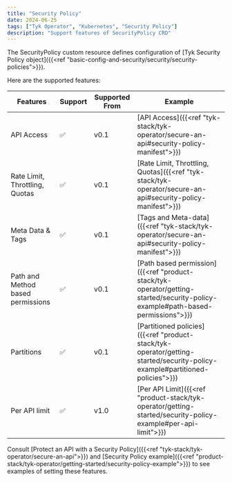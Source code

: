 ```yaml
---
title: "Security Policy"
date: 2024-06-25
tags: ["Tyk Operator", "Kubernetes", "Security Policy"]
description: "Support features of SecurityPolicy CRD"
---
```


The SecurityPolicy custom resource defines configuration of [Tyk Security Policy object]({{<ref "basic-config-and-security/security/security-policies">}}).

Here are the supported features:

| Features                       | Support   | Supported From | Example |
|--------------------------------|-----------|----------------|---------|
| API Access                     | ✅        | v0.1           | [API Access]({{<ref "tyk-stack/tyk-operator/secure-an-api#security-policy-manifest">}})        |
| Rate Limit, Throttling, Quotas | ✅        | v0.1           | [Rate Limit, Throttling, Quotas]({{<ref "tyk-stack/tyk-operator/secure-an-api#security-policy-manifest">}})        |
| Meta Data & Tags               | ✅        | v0.1           | [Tags and Meta-data]({{<ref "tyk-stack/tyk-operator/secure-an-api#security-policy-manifest">}})        |
| Path and Method based permissions | ✅     | v0.1           | [Path based permission]({{<ref "product-stack/tyk-operator/getting-started/security-policy-example#path-based-permissions">}})        |
| Partitions                     | ✅        | v0.1           | [Partitioned policies]({{<ref "product-stack/tyk-operator/getting-started/security-policy-example#partitioned-policies">}})       |
| Per API limit                  | ✅        | v1.0           | [Per API Limit]({{<ref "product-stack/tyk-operator/getting-started/security-policy-example#per-api-limit">}})        |

Consult [Protect an API with a Security Policy]({{<ref "tyk-stack/tyk-operator/secure-an-api">}}) and [Security Policy example]({{<ref "product-stack/tyk-operator/getting-started/security-policy-example">}}) to see examples of setting these features.